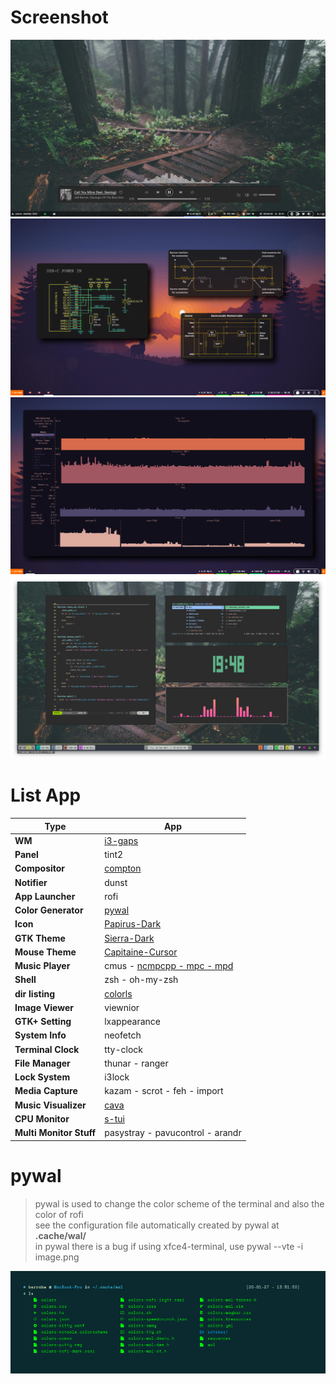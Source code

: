 # Screenshot
![screenshot 1](Screenshot/2020-01-26-192550_1600x900_scrot.png)
![screenshot 2](Screenshot/2020-03-27-085332_1366x768_scrot.png)
![screenshot 3](Screenshot/2020-03-27-092228_1366x768_scrot.png)
![screenshot 4](Screenshot/new_setup.png)

# List App
| Type | App |
| --- | --- |
| **WM** |  [i3-gaps](https://github.com/Airblader/i3/wiki/Installation) |
| **Panel** | tint2 |
| **Compositor** | [compton](https://launchpad.net/~kgilmer/+archive/ubuntu/speed-ricer)
| **Notifier** | dunst |
| **App Launcher** | rofi |
| **Color Generator** | [pywal](https://github.com/dylanaraps/pywal/wiki)|
| **Icon** | [Papirus-Dark](https://github.com/PapirusDevelopmentTeam/papirus-icon-theme#installation) |
| **GTK Theme** | [Sierra-Dark](https://github.com/vinceliuice/Sierra-gtk-theme) |
| **Mouse Theme** | [Capitaine-Cursor](https://launchpad.net/~dyatlov-igor/+archive/ubuntu/la-capitaine) |
| **Music Player** | cmus - [ncmpcpp - mpc - mpd](https://addy-dclxvi.github.io/post/configuring-ncmpcpp/) |
| **Shell** | zsh - oh-my-zsh |
| **dir listing** | [colorls](https://www.omgubuntu.co.uk/2017/07/add-bling-ls-bash-command-colorls) |
| **Image Viewer** | viewnior |
| **GTK+ Setting** | lxappearance |
| **System Info** | neofetch |
| **Terminal Clock** | tty-clock |
| **File Manager** | thunar - ranger |
| **Lock System** | i3lock |
| **Media Capture** | kazam - scrot - feh - import |
| **Music Visualizer** | [cava](https://github.com/karlstav/cava) |
| **CPU Monitor** | [s-tui](https://github.com/amanusk/s-tui) |
| **Multi Monitor Stuff** | pasystray - pavucontrol - arandr |

# pywal
> pywal is used to change the color scheme of the terminal and also the color of rofi  <br />
> see the configuration file automatically created by pywal at **.cache/wal/**  <br />
> in pywal there is a bug if using xfce4-terminal, use pywal --vte -i image.png  <br />

![pywal](Screenshot/wal.png)


